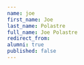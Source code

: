 ```yaml
---
name: joe
first_name: Joe
last_name: Polastre
full_name: Joe Polastre
redirect_from: 
alumni: true
published: false
---
```


